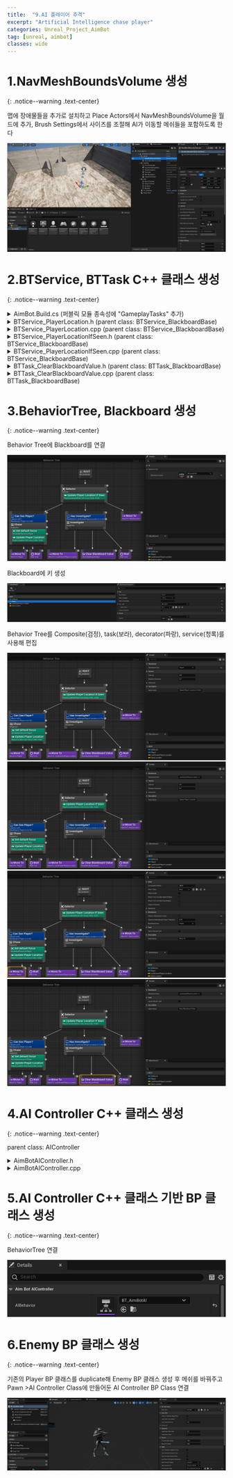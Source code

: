 ```yaml
---
title:  "9.AI 플레이어 추격"
excerpt: "Artificial Intelligence chase player"
categories: Unreal_Project_AimBot
tag: [unreal, aimbot]
classes: wide
---
```


# 1.NavMeshBoundsVolume 생성
{: .notice--warning .text-center}

맵에 장애물들을 추가로 설치하고 Place Actors에서 NavMeshBoundsVolume을 월드에 추가, Brush Settings에서 사이즈를 조절해 AI가 이동할 메쉬들을 포함하도록 한다

<img src="/img/unreal/aimbot/9_aiChase/navMesh.png"/>

# 2.BTService, BTTask C++ 클래스 생성
{: .notice--warning .text-center}

<details>
<summary>AimBot.Build.cs (퍼블릭 모듈 종속성에 "GameplayTasks" 추가)</summary>
<div markdown="1">

```cs
using UnrealBuildTool;

public class AimBot : ModuleRules
{
	public AimBot(ReadOnlyTargetRules Target) : base(Target)
	{
		PCHUsage = PCHUsageMode.UseExplicitOrSharedPCHs;
	
		PublicDependencyModuleNames.AddRange(new string[] { "Core", "CoreUObject", "Engine", "InputCore", "UMG", "GameplayTasks" });

		PrivateDependencyModuleNames.AddRange(new string[] {  });
	}
}
```

</div>
</details>

<details>
<summary>BTService_PlayerLocation.h (parent class: BTService_BlackboardBase)</summary>
<div markdown="1">

```cpp
#pragma once

#include "CoreMinimal.h"
#include "BehaviorTree/Services/BTService_BlackboardBase.h"
#include "BTService_PlayerLocation.generated.h"

UCLASS()
class AIMBOT_API UBTService_PlayerLocation : public UBTService_BlackboardBase
{
	GENERATED_BODY()

public:
	UBTService_PlayerLocation();

protected:
	virtual void TickNode(UBehaviorTreeComponent& OwnerComp, uint8* NodeMemory, float DeltaSeconds) override;
};
```

</div>
</details>

<details>
<summary>BTService_PlayerLocation.cpp (parent class: BTService_BlackboardBase)</summary>
<div markdown="1">

```cpp
#include "BTService_PlayerLocation.h"
#include "Kismet/GameplayStatics.h"
#include "GameFramework/Pawn.h"
#include "BehaviorTree/BlackboardComponent.h"

UBTService_PlayerLocation::UBTService_PlayerLocation()
{
    NodeName = "Update Player Location";
}

void UBTService_PlayerLocation::TickNode(UBehaviorTreeComponent& OwnerComp, uint8* NodeMemory, float DeltaSeconds)
{
    Super::TickNode(OwnerComp, NodeMemory, DeltaSeconds);

    APawn* PlayerPawn = UGameplayStatics::GetPlayerPawn(GetWorld(), 0);
    if (PlayerPawn == nullptr) return;

    OwnerComp.GetBlackboardComponent()->SetValueAsVector(GetSelectedBlackboardKey(), PlayerPawn->GetActorLocation());
}
```

</div>
</details>

<details>
<summary>BTService_PlayerLocationIfSeen.h (parent class: BTService_BlackboardBase)</summary>
<div markdown="1">

```cpp
#pragma once

#include "CoreMinimal.h"
#include "BehaviorTree/Services/BTService_BlackboardBase.h"
#include "BTService_PlayerLocationIfSeen.generated.h"

UCLASS()
class AIMBOT_API UBTService_PlayerLocationIfSeen : public UBTService_BlackboardBase
{
	GENERATED_BODY()

public:
	UBTService_PlayerLocationIfSeen();

protected:
	virtual void TickNode(UBehaviorTreeComponent& OwnerComp, uint8* NodeMemory, float DeltaSeconds) override;
};
```

</div>
</details>

<details>
<summary>BTService_PlayerLocationIfSeen.cpp (parent class: BTService_BlackboardBase)</summary>
<div markdown="1">

```cpp
#include "BTService_PlayerLocationIfSeen.h"
#include "Kismet/GameplayStatics.h"
#include "GameFramework/Pawn.h"
#include "AIController.h"
#include "BehaviorTree/BlackboardComponent.h"

UBTService_PlayerLocationIfSeen::UBTService_PlayerLocationIfSeen()
{
    NodeName = "Update Player Location If Seen";
}

void UBTService_PlayerLocationIfSeen::TickNode(UBehaviorTreeComponent& OwnerComp, uint8* NodeMemory, float DeltaSeconds)
{
    Super::TickNode(OwnerComp, NodeMemory, DeltaSeconds);

    APawn* PlayerPawn = UGameplayStatics::GetPlayerPawn(GetWorld(), 0);
    if (PlayerPawn == nullptr) return;

    if (OwnerComp.GetAIOwner() == nullptr) return;

    if (OwnerComp.GetAIOwner()->LineOfSightTo(PlayerPawn))
    {
        OwnerComp.GetBlackboardComponent()->SetValueAsObject(GetSelectedBlackboardKey(), PlayerPawn);
    }
    else
    {
        OwnerComp.GetBlackboardComponent()->ClearValue(GetSelectedBlackboardKey());
    }
}
```

</div>
</details>

<details>
<summary>BTTask_ClearBlackboardValue.h (parent class: BTTask_BlackboardBase)</summary>
<div markdown="1">

```cpp
#pragma once

#include "CoreMinimal.h"
#include "BehaviorTree/Tasks/BTTask_BlackboardBase.h"
#include "BTTask_ClearBlackboardValue.generated.h"

UCLASS()
class AIMBOT_API UBTTask_ClearBlackboardValue : public UBTTask_BlackboardBase
{
	GENERATED_BODY()

public:
	UBTTask_ClearBlackboardValue();

protected:
	virtual EBTNodeResult::Type ExecuteTask(UBehaviorTreeComponent& OwnerComp, uint8* NodeMemory) override;
};
```

</div>
</details>

<details>
<summary>BTTask_ClearBlackboardValue.cpp (parent class: BTTask_BlackboardBase)</summary>
<div markdown="1">

```cpp
#include "BTTask_ClearBlackboardValue.h"
#include "BehaviorTree/BlackboardComponent.h"

UBTTask_ClearBlackboardValue::UBTTask_ClearBlackboardValue()
{
    NodeName = "Clear Blackboard Value";
}

EBTNodeResult::Type UBTTask_ClearBlackboardValue::ExecuteTask(UBehaviorTreeComponent& OwnerComp, uint8* NodeMemory)
{
    Super::ExecuteTask(OwnerComp, NodeMemory);

    OwnerComp.GetBlackboardComponent()->ClearValue(GetSelectedBlackboardKey());
    
    return EBTNodeResult::Succeeded;
}
```

</div>
</details>

# 3.BehaviorTree, Blackboard 생성
{: .notice--warning .text-center}

Behavior Tree에 Blackboard를 연결

<img src="/img/unreal/aimbot/9_aiChase/BT.png"/>

Blackboard에 키 생성

<img src="/img/unreal/aimbot/9_aiChase/BBKey.png"/>

Behavior Tree를 Composite(검정), task(보라), decorator(파랑), service(청록)를 사용해 편집

<img src="/img/unreal/aimbot/9_aiChase/BTService1.png"/>

<img src="/img/unreal/aimbot/9_aiChase/BTService2.png"/>

<img src="/img/unreal/aimbot/9_aiChase/BTMoveTo.png"/>

<img src="/img/unreal/aimbot/9_aiChase/BTTask.png"/>

# 4.AI Controller C++ 클래스 생성
{: .notice--warning .text-center}

parent class: AIController

<details>
<summary>AimBotAIController.h</summary>
<div markdown="1">

```cpp
#pragma once

#include "CoreMinimal.h"
#include "AIController.h"
#include "AimBotAIController.generated.h"

UCLASS()
class AIMBOT_API AAimBotAIController : public AAIController
{
	GENERATED_BODY()
public:
	virtual void Tick( float DeltaSeconds ) override;

protected:
	virtual void BeginPlay() override;

private:
	UPROPERTY(EditAnywhere)
	class UBehaviorTree* AIBehavior;
};
```

</div>
</details>

<details>
<summary>AimBotAIController.cpp</summary>
<div markdown="1">

```cpp
#include "AimBotAIController.h"
#include "BehaviorTree/BlackboardComponent.h"

void AAimBotAIController::BeginPlay()
{
    Super::BeginPlay();

    if (AIBehavior != nullptr)
    {
        RunBehaviorTree(AIBehavior);

        GetBlackboardComponent()->SetValueAsVector(TEXT("StartLocation"), GetPawn()->GetActorLocation());
    }
}

void AAimBotAIController::Tick(float DeltaSeconds)
{
    Super::Tick(DeltaSeconds);
}
```

</div>
</details>

# 5.AI Controller C++ 클래스 기반 BP 클래스 생성
{: .notice--warning .text-center}

BehaviorTree 연결

<img src="/img/unreal/aimbot/9_aiChase/BPAIController.png"/>

# 6.Enemy BP 클래스 생성
{: .notice--warning .text-center}

기존의 Player BP 클래스를 duplicate해 Enemy BP 클래스 생성 후 메쉬를 바꿔주고 Pawn >AI Controller Class에 만들어둔 AI Controller BP Class 연결

<img src="/img/unreal/aimbot/9_aiChase/BPAimBotAI.png"/>